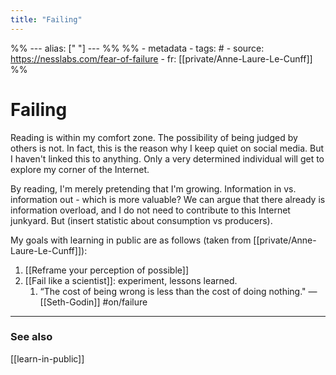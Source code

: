 ```yaml
---
title: "Failing"
---
```


%% ---
alias: [" "]
--- %%
%% - metadata
	- tags: #
	- source: https://nesslabs.com/fear-of-failure
	- fr: [[private/Anne-Laure-Le-Cunff]]
%%

# Failing

Reading is within my comfort zone. The possibility of being judged by others is not. In fact, this is the reason why I keep quiet on social media. But I haven't linked this to anything. Only a very determined individual will get to explore my corner of the Internet.

By reading, I'm merely pretending that I'm growing. Information in vs. information out - which is more valuable? We can argue that there already is information overload, and I do not need to contribute to this Internet junkyard. But (insert statistic about consumption vs producers). 

My goals with learning in public are as follows (taken from [[private/Anne-Laure-Le-Cunff]]):
1. [[Reframe your perception of possible]]
2. [[Fail like a scientist]]: experiment, lessons learned. 
	1. “The cost of being wrong is less than the cost of doing nothing." — [[Seth-Godin]] #on/failure

-------------
### See also
[[learn-in-public]]

